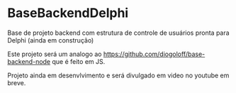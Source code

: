 # BaseBackendDelphi
Base de projeto backend com estrutura de controle de usuários pronta para Delphi (ainda em construção)

Este projeto será um analogo ao https://github.com/diogoloff/base-backend-node que é feito em JS.

Projeto ainda em desenvlvimento e será divulgado em video no youtube em breve.
